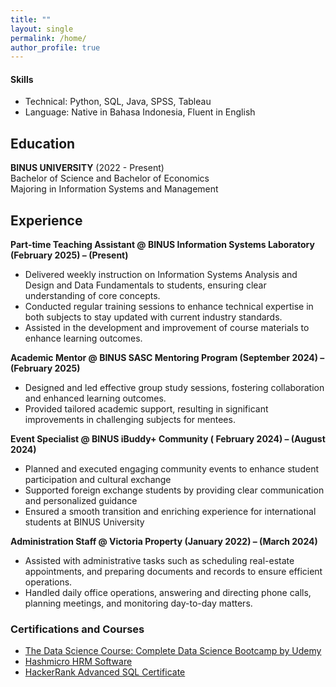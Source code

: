 ```yaml
---
title: ""
layout: single
permalink: /home/
author_profile: true
---
```

#### Skills
- Technical: Python, SQL, Java, SPSS, Tableau
- Language: Native in Bahasa Indonesia, Fluent in English

## Education
**BINUS UNIVERSITY** (2022 - Present)  
Bachelor of Science and Bachelor of Economics  
Majoring in Information Systems and Management

## Experience
**Part-time Teaching Assistant @ BINUS Information Systems Laboratory (February 2025) – (Present)**
- Delivered weekly instruction on Information Systems Analysis and Design and Data Fundamentals to students, ensuring clear understanding of core concepts.
- Conducted regular training sessions to enhance technical expertise in both subjects to stay updated with current industry standards.
- Assisted in the development and improvement of course materials to enhance learning outcomes.

**Academic Mentor @ BINUS SASC Mentoring Program (September 2024) – (February 2025)**
- Designed and led effective group study sessions, fostering collaboration and enhanced learning outcomes.
- Provided tailored academic support, resulting in significant improvements in challenging subjects for mentees.

**Event Specialist @ BINUS iBuddy+ Community ( February 2024) – (August 2024)**
- Planned and executed engaging community events to enhance student participation and cultural exchange
- Supported foreign exchange students by providing clear communication and personalized guidance
- Ensured a smooth transition and enriching experience for international students at BINUS University

**Administration Staff @ Victoria Property (January 2022) – (March 2024)**
- Assisted with administrative tasks such as scheduling real-estate appointments, and preparing documents and records to ensure efficient operations.
- Handled daily office operations, answering and directing phone calls, planning meetings, and monitoring day-to-day matters.

### Certifications and Courses
- [The Data Science Course: Complete Data Science Bootcamp by Udemy](https://www.udemy.com/certificate/UC-a06ba513-1c0d-4d94-98ec-c742805dca62/)
- [Hashmicro HRM Software](https://certificate.hashmicro.com/certificate/HMAC-2023-K002-D-003/J5xjfBzHo76r0vJpAg==)
- [HackerRank Advanced SQL Certificate](https://www.hackerrank.com/certificates/03521984b6b6)
